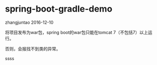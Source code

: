 # spring-boot-gradle-demo
zhangjuntao 
2016-12-10

将项目发布为war包，spring boot的war包只能在tomcat 7（不包括7）以上运行。

否则，会报找不到类的异常。


ssss